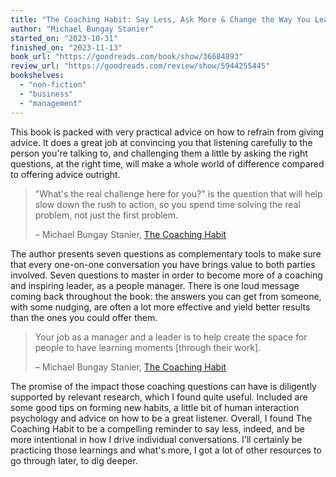 ```yaml
---
title: "The Coaching Habit: Say Less, Ask More & Change the Way You Lead Forever"
author: "Michael Bungay Stanier"
started_on: "2023-10-31"
finished_on: "2023-11-13"
book_url: "https://goodreads.com/book/show/36684893"
review_url: "https://goodreads.com/review/show/5944255445"
bookshelves:
  - "non-fiction"
  - "business"
  - "management"
---
```


This book is packed with very practical advice on how to refrain from giving advice. It does a great
job at convincing you that listening carefully to the person you're talking to, and challenging them
a little by asking the right questions, at the right time, will make a whole world of difference
compared to offering advice outright.

> "What's the real challenge here for you?" is the question that will help slow down the rush to
> action, so you spend time solving the real problem, not just the first problem.
>
> – Michael Bungay Stanier, [The Coaching Habit](https://goodreads.com/book/show/36684893)

The author presents seven questions as complementary tools to make sure that every one-on-one
conversation you have brings value to both parties involved. Seven questions to master in order to
become more of a coaching and inspiring leader, as a people manager. There is one loud message
coming back throughout the book: the answers you can get from someone, with some nudging, are often
a lot more effective and yield better results than the ones you could offer them.

> Your job as a manager and a leader is to help create the space for people to have learning moments
> [through their work].
>
> – Michael Bungay Stanier, [The Coaching Habit](https://goodreads.com/book/show/36684893)

The promise of the impact those coaching questions can have is diligently supported by relevant
research, which I found quite useful. Included are some good tips on forming new habits, a little
bit of human interaction psychology and advice on how to be a great listener. Overall, I found The
Coaching Habit to be a compelling reminder to say less, indeed, and be more intentional in how I
drive individual conversations. I'll certainly be practicing those learnings and what's more, I got
a lot of other resources to go through later, to dig deeper.

